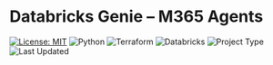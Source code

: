 # Databricks Genie – M365 Agents

<!-- badges: start -->
[![License: MIT](https://img.shields.io/badge/License-MIT-green.svg)](LICENSE)
![Python](https://img.shields.io/badge/Python-3.x-blue)
![Terraform](https://img.shields.io/badge/Terraform-IaC-623CE4)
![Databricks](https://img.shields.io/badge/Databricks-Unity%20Catalog-orange)
![Project Type](https://img.shields.io/badge/type-solution-informational)
![Last Updated](https://img.shields.io/github/last-commit/ArnoldSouza/databricks-genie-teams-copilot-m365?label=last%20updated&color=brightgreen)
<!-- badges: end -->

